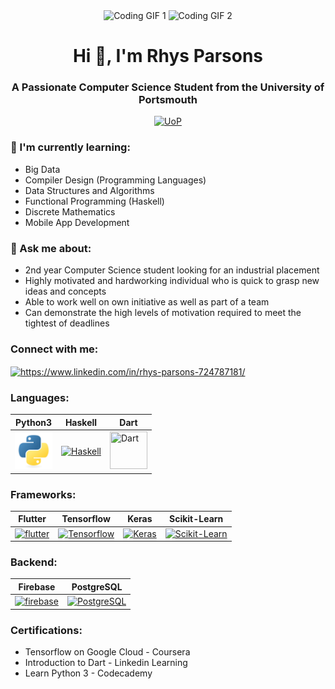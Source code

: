 <div align="center">
 <img src="https://media.giphy.com/media/v1.Y2lkPTc5MGI3NjExZDM5MzU1MzU4MmQ4MjllMDk4ZmFhMjBmZDU4NTIxMDNhMDg1NTJkOCZlcD12MV9pbnRlcm5hbF9naWZzX2dpZklkJmN0PWc/dWesBcTLavkZuG35MI/giphy.gif" alt="Coding GIF 1" width="400" height="300"/>
 <img src="https://camo.githubusercontent.com/8a9c7f854df987a0b488caf7b4ca6fb56e368e1a0b85602574da94c19d1c2d2e/68747470733a2f2f70687973696373677572756b756c2e66696c65732e776f726470726573732e636f6d2f323031392f30322f6368617261637465722d312e676966" alt="Coding GIF 2" width="400" height="300"/>
</div>


<h1 align="center">Hi 👋, I'm Rhys Parsons</h1>
<h3 align="center">A Passionate Computer Science Student from the University of Portsmouth</h3>

<p align="center"> 
  <a href="https://www.port.ac.uk" target="_blank" rel="noreferrer"> 
    <img src="https://www.port.ac.uk/themes/custom/portsmouth//images/logo-mobile.png" alt="UoP" width="180" height="70"/> 
  </a>
</p>

<h3 align="left">🌱 I'm currently learning:</h3>
  <ul>
  <li>Big Data</li> 
  <li>Compiler Design (Programming Languages)</li>
  <li>Data Structures and Algorithms</li>
  <li>Functional Programming (Haskell)</li>
  <li>Discrete Mathematics</li>
  <li>Mobile App Development</li>
</ul>

<h3 align="left">💬 Ask me about:</h3>
  <ul>
  <li>2nd year Computer Science student looking for an industrial placement</li>
  <li>Highly motivated and hardworking individual who is quick to grasp new ideas and concepts</li>
  <li>Able to work well on own initiative as well as part of a team</li>
  <li>Can demonstrate the high levels of motivation required to meet the tightest of deadlines</li>
  </ul>

<h3 align="left">Connect with me:</h3>
<p align="left">
  <a href="https://linkedin.com/in/rhys-parsons-724787181" target="blank">
    <img align="center" src="https://raw.githubusercontent.com/rahuldkjain/github-profile-readme-generator/master/src/images/icons/Social/linked-in-alt.svg" alt="https://www.linkedin.com/in/rhys-parsons-724787181/" height="30" width="40" />
  </a>
</p>

<h3 align="left">Languages:</h3> <table> <thead> <tr> 

<th>Python3</th> <th>Haskell</th> <th>Dart</th> </tr> </thead> <tbody> <tr> 
  <td><a href="https://www.python.org/" target="_blank"><img src="https://github.com/devicons/devicon/blob/master/icons/python/python-original.svg" title="Python" alt="Python" width="60" height="60"/></a></td> 
  <td><a href="https://www.haskell.org/" target="_blank"><img src="https://upload.wikimedia.org/wikipedia/commons/1/1c/Haskell-Logo.svg" title="Haskell" alt="Haskell" width="60" height="60"/></a></td> 
  <td><a href="https://dart.dev/" target="_blank"><img src="https://www.vectorlogo.zone/logos/dartlang/dartlang-icon.svg" title="Dart" width="60" height="60"/></a></td> 
</tr> </tbody> </table>
  
<h3 align="left">Frameworks:</h3> <table> <thead> <tr> <th>Flutter</th> <th>Tensorflow</th> <th>Keras</th> <th>Scikit-Learn</th> </tr> </thead> <tbody> <tr>
  <td><a href="https://flutter.dev/" target="_blank"><img src="https://www.vectorlogo.zone/logos/flutterio/flutterio-icon.svg" alt="flutter" width="60" height="60"/></a></td> 
  <td align="center"><a href="https://www.tensorflow.org/" target="_blank"><img src="https://upload.wikimedia.org/wikipedia/commons/2/2d/Tensorflow_logo.svg" title="Tensorflow" alt="Tensorflow" width="60" height="60"/></a></td>
  <td><a href="https://keras.io/" target="_blank"><img src="https://upload.wikimedia.org/wikipedia/commons/a/ae/Keras_logo.svg" title="Keras" alt="Keras" width="60" height="60"/></a></td> 
  <td><a href="https://scikit-learn.org/" target="_blank"><img src="https://upload.wikimedia.org/wikipedia/commons/0/05/Scikit_learn_logo_small.svg" title="Scikit-Learn" alt="Scikit-Learn" width="90" height="60"/></a></td> 
</tr> </tbody> </table>
  
<h3 align="left">Backend:</h3> <table> <thead> <tr> <th>Firebase</th> <th>PostgreSQL</th> </tr> </thead> <tbody> <tr> 
  <td><a href="https://firebase.google.com/" target="_blank"><img src="https://www.vectorlogo.zone/logos/firebase/firebase-icon.svg" alt="firebase" width="60" height="60"/></a></td> 
  <td align="center"><a href="https://www.postgresql.org/" target="_blank"><img src="https://upload.wikimedia.org/wikipedia/commons/thumb/2/29/Postgresql_elephant.svg/1080px-Postgresql_elephant.svg.png" title="PostgreSQL" alt="PostgreSQL" width="60" height="60"/></a></td> 
</tr> </tbody> </table>

<h3 align="left">Certifications:</h3>
<ul>
<li>Tensorflow on Google Cloud - Coursera</li>
<li>Introduction to Dart - Linkedin Learning</li>
<li>Learn Python 3 - Codecademy</li>
</ul>
<!--
**RhysRoo/RhysRoo** is a ✨ _special_ ✨ repository because its `README.md` (this file) appears on your GitHub profile.

Here are some ideas to get you started:

- 🔭 I’m currently working on ...
- 🌱 I’m currently learning ...
- 👯 I’m looking to collaborate on ...
- 🤔 I’m looking for help with ...
- 💬 Ask me about ...
- 📫 How to reach me: ...
- 😄 Pronouns: ...
- ⚡ Fun fact: ...
-->
